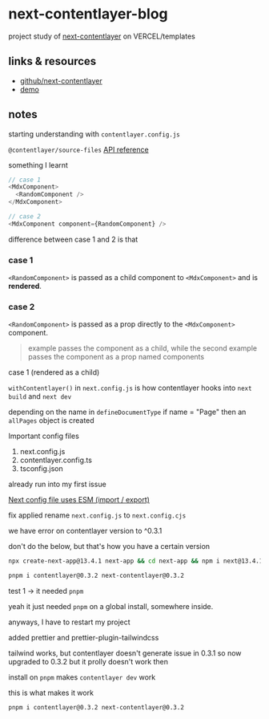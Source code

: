 # next-contentlayer-blog
project study of [next-contentlayer](https://vercel.com/templates/next.js/nextjs-contentlayer) on VERCEL/templates

## links & resources
- [github/next-contentlayer](https://github.com/shadcn/next-contentlayer/tree/main)
- [demo](https://next-contentlayer.vercel.app/)


## notes
starting understanding with `contentlayer.config.js`

`@contentlayer/source-files` [API reference](https://www.contentlayer.dev/docs/reference/source-files-f4638f76)


something I learnt

```js
// case 1
<MdxComponent>
  <RandomComponent />
</MdxComponent>

// case 2
<MdxComponent component={RandomComponent} />
```

difference between case 1 and 2 is that
### case 1
`<RandomComponent>` is passed as a child component to `<MdxComponent>` and is **rendered**.

### case 2
`<RandomComponent>` is passed as a prop directly to the `<MdxComponent>` component.

> example passes the component as a child, while the second example passes the component as a prop named components
>
case 1 (rendered as a child)


`withContentlayer()` in `next.config.js` is how contentlayer hooks into `next build` and `next dev`


depending on the name in `defineDocumentType` 
if name = "Page" then an `allPages` object is created 


Important config files
1. next.config.js
2. contentlayer.config.ts
3. tsconfig.json


already run into my first issue

[Next config file uses ESM (import / export)](https://github.com/contentlayerdev/contentlayer/issues/505)

fix applied rename `next.config.js` to `next.config.cjs`

we have error on contentlayer version to ^0.3.1

don't do the below, but that's how you have a certain version
```sh
npx create-next-app@13.4.1 next-app && cd next-app && npm i next@13.4.1
```

```sh
pnpm i contentlayer@0.3.2 next-contentlayer@0.3.2
```
test 1 -> it needed `pnpm`

yeah it just needed `pnpm` on a global install, somewhere inside.

anyways, I have to restart my project

added prettier and prettier-plugin-tailwindcss

tailwind works, but contentlayer doesn't generate
issue in 0.3.1 so now upgraded to 0.3.2 but it prolly doesn't work then

install on `pnpm` makes `contentlayer dev` work

this is what makes it work
```sh
pnpm i contentlayer@0.3.2 next-contentlayer@0.3.2
```